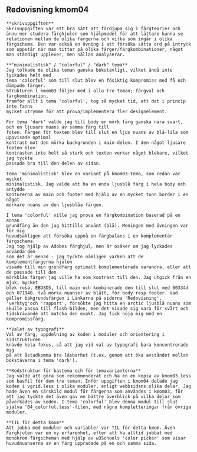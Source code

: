 ---
---
Redovisning kmom04
------------------

    **skrivuppgiften**
    Skrivuppgiften var ett bra sätt att fördjupa sig i färgteorier och ännu mer studera färghjulen som hjälpmedel för att lättare kunna se relationen mellan de olika färgerna och vilka som ingår i olika färgschema. Den var också en övning i att försöka sätta ord på intryck som uppstår när man tittar på olika färger/färgkombinationer, något man ständigt upplever, men sällan analyserar.

    **"minimalistisk" / "colorful" / "dark" tema**
    Jag tolkade de olika teman ganska bokstävligt, vilket ändå inte lyckades helt med
    tema 'colorful' som till slut blev en fösiktig kompromiss med få och
    dämpade färger.
    Strukturen i kmom03 följer med i alla tre teman; färgval och färgkombination,
    framför allt i tema 'colorful', tog så mycket tid, att det i princip inte fanns
    mycket utrymme för att prova/implementera fler designelement.

    För tema 'dark' valde jag till body en mörk färg ganska nära svart, och en ljusare nuans av samma färg till
    foten. Färgen för texten blev till slut en ljus nuans av blå-lila som uppvisade optimal
    kontrast mot den mörka backgrunden i main-delen. I den något ljusare footen blev
    kontrasten inte helt så stark och texten verkar något blekare, vilket jag tyckte
    passade bra till den delen av sidan.

    Tema 'minimalistisk' blev en variant på kmom03-tema, som redan var mycket
    minimalistisk. Jag valde att ha en enda ljusblå färg i hela body och antydde
    konturerna av main och footer med hjälp av en mycket tunn border i en något
    mörkare nuans av den ljusblåa färgen.

    I tema 'colorful' ville jag prova en färgkombination baserad på en annan
    grundfärg än den jag hittills använt (blå). Meningen med övningen var för mig
    huvudsakligen att försöka uppnå en färgbalans i en komplementär färgschema.
    Jag tog hjälp av Adobes färghjul, men är osäker om jag lyckades använda den
    som det är menad - jag tyckte nämligen varken att de komplementfärgerna hjulen
    visade till min grundfärg optimalt komplementerade varandra, eller att de passade till den
    mörkblåa färgen jag ville ha som kontrast till den. Jag utgick från en mjuk, mycket
    blek rosa, EBD8D5, till main och kombinerade den till slut med 00334d och 071940, två mörka nuanser av blått, för body resp footer. Vad gäller bakgrundsfärgen i Länkarna på sidorna 'Redovisning', 'verktyg'och 'rapport', försökte jag hitta en arctic ljusblå nuans som skulle passa till flash-bilden, men det visade sig vara för svårt och tidskrävande att matcha den exakt. Jag fick nöja mig med en kompromissfärg.

    **Valet av typografi**
    Val av färg, uppdelning av koden i moduler och orientering i sidstrukturen
    krävde hela fokus, så att jag vid val av typografi bara koncentrerade mig
    på att åstadkomma bra läsbarhet (t.ex. genom att öka avståndet mellan
    bokstäverna i tema 'dark').

    **Kodstruktur för bastema och för temavarianterna**
    Jag valde att göra som rekommenderat och ha en en kopia av kmom03.less som basfil för dem tre teman. Inför uppgiften i kmom04 delade jag koden i vgrid.less i olika moduler, enligt webbsidans olika delar. Jag hade även en särskild modul för färgerna som användes i kmom03, för att jag tyckte det även gav en bättre överblick på vilka delar som påverkades av koden. I tema 'colorful' blev denna modul till slut själva '04_colorful.less'-filen, med några kompletteringar från övriga moduler.

    **TIL för detta kmom**
    Att jobba med moduler och variabler var TIL för detta kmom. Även Färghjulen var en ny erfarenhet, efter att ha alltid jobbat med monokrom färgscheman med hjälp av w3Schools 'color picker' som visar huvudnuanserna av en färg uppradade på en och samma sida.
